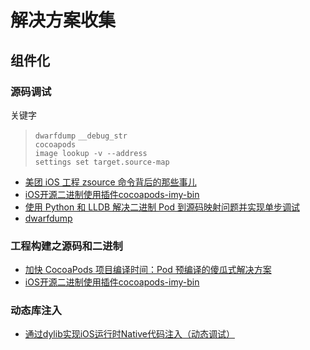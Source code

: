 # 解决方案收集

## 组件化

### 源码调试

关键字
>  `dwarfdump`  `__debug_str` \
> `cocoapods` \
 `image lookup -v --address` \
 `settings set target.source-map`

- [美团 iOS 工程 zsource 命令背后的那些事儿](https://tech.meituan.com/2019/08/08/the-things-behind-the-ios-project-zsource-command.html)
- [iOS开源二进制使用插件cocoapods-imy-bin](https://juejin.im/post/6844904191270338573)
- [使用 Python 和 LLDB 解决二进制 Pod 到源码映射问题并实现单步调试](https://github.com/guohongwei719/GHWBinaryMapSource/blob/master/README.md)
- [dwarfdump](https://llvm.org/docs/CommandGuide/llvm-dwarfdump.html)

### 工程构建之源码和二进制

- [加快 CocoaPods 项目编译时间：Pod 预编译的傻瓜式解决方案](https://zhuanlan.zhihu.com/p/36439065)
- [iOS开源二进制使用插件cocoapods-imy-bin](https://juejin.im/post/6844904191270338573)

### 动态库注入

- [通过dylib实现iOS运行时Native代码注入（动态调试）](https://juejin.im/post/6844903635021725704)